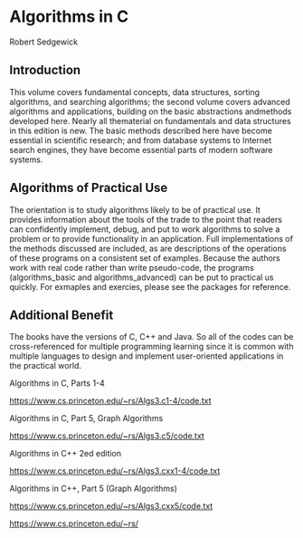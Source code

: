 # Algorithms in C
Robert Sedgewick

## Introduction

This volume covers fundamental concepts, data structures, sorting algorithms, and searching 
algorithms; the second volume covers advanced algorithms and applications, building on the
basic abstractions andmethods developed here. Nearly all thematerial on fundamentals and data 
structures in this edition is new. The basic methods described here have become essential in 
scientific research; and from database systems to Internet search engines, they have become
essential parts of modern software systems.

## Algorithms of Practical Use

The orientation is to study algorithms likely to be of practical use. It provides information 
about the tools of the trade to the point that readers can confidently implement, debug, and 
put to work algorithms to solve a problem or to provide functionality in an application. Full 
implementations of the methods discussed are included, as are descriptions  of the operations 
of these programs on a consistent set of examples. Because the authors work with real code
rather than write pseudo-code, the programs (algorithms_basic and algorithms_advanced) can be 
put to practical us quickly. For exmaples and exercies, please see the packages for reference. 

## Additional Benefit

The books have the versions of C, C++ and Java. So all of the codes can be cross-referenced
for multiple programming learning since it is common with multiple languages to design and 
implement user-oriented applications in the practical world. 


Algorithms in C, Parts 1-4

https://www.cs.princeton.edu/~rs/Algs3.c1-4/code.txt

Algorithms in C, Part 5, Graph Algorithms

https://www.cs.princeton.edu/~rs/Algs3.c5/code.txt

Algorithms in C++ 2ed edition

https://www.cs.princeton.edu/~rs/Algs3.cxx1-4/code.txt

Algorithms in C++, Part 5 (Graph Algorithms) 

https://www.cs.princeton.edu/~rs/Algs3.cxx5/code.txt

https://www.cs.princeton.edu/~rs/

